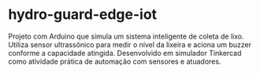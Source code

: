 # hydro-guard-edge-iot
Projeto com Arduino que simula um sistema inteligente de coleta de lixo. Utiliza sensor ultrassônico para medir o nível da lixeira e aciona um buzzer conforme a capacidade atingida. Desenvolvido em simulador Tinkercad como atividade prática de automação com sensores e atuadores.
